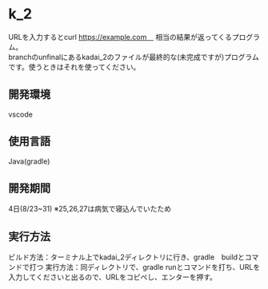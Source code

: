 # k_2
URLを入力するとcurl https://example.com　
相当の結果が返ってくるプログラム。<br>
branchのunfinalにあるkadai_2のファイルが最終的な(未完成ですが)プログラムです。使うときはそれを使ってください。

## 開発環境
vscode


## 使用言語
Java(gradle)

## 開発期間
4日(8/23~31)
※25,26,27は病気で寝込んでいたため


## 実行方法
ビルド方法：ターミナル上でkadai_2ディレクトリに行き、gradle　buildとコマンドで打つ 
実行方法：同ディレクトリで、gradle runとコマンドを打ち、URLを入力してくださいと出るので、URLをコピペし、エンターを押す。



